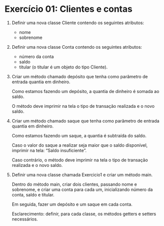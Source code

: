 # Exercício 01: Clientes e contas 

1. Definir uma nova classe Cliente contendo os seguintes atributos: 
    * nome
    * sobrenome

2. Definir uma nova classe Conta contendo os seguintes atributos: 
    * número da conta 
    * saldo 
    * titular (o titular é um objeto do tipo Cliente). 

3. Criar um método chamado depósito que tenha como parâmetro de entrada quantia em dinheiro.

    Como estamos fazendo um depósito, a quantia de dinheiro é somada ao saldo.
    
    O método deve imprimir na tela o tipo de transação realizada e o novo saldo. 

4. Criar um método chamado saque que tenha como parâmetro de entrada quantia em dinheiro.

    Como estamos fazendo um saque, a quantia é subtraída do saldo.
    
    Caso o valor do saque a realizar seja maior que o saldo disponível, imprimir na tela: “Saldo insuficiente”.
    
    Caso contrário, o método deve imprimir na tela o tipo de transação realizada e o novo saldo.

5. Definir uma nova classe chamada Exercicio1 e criar um método main.

    Dentro do método main, criar dois clientes, passando nome e sobrenome, e criar uma conta para cada um, inicializando número da conta, saldo e titular.
    
    Em seguida, fazer um depósito e um saque em cada conta.
    
    Esclarecimento: definir, para cada classe, os métodos getters e setters necessários. 
